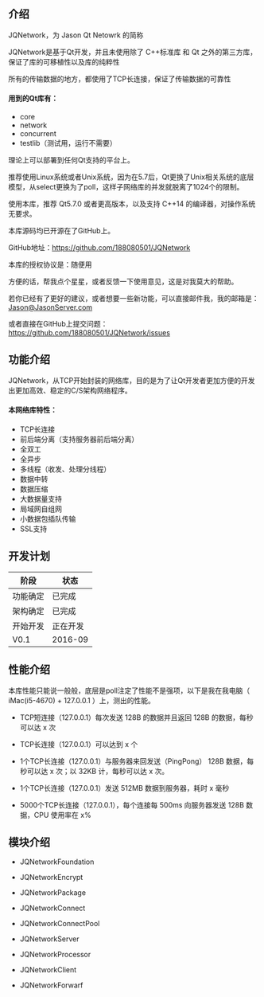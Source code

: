 ## 介绍

JQNetwork，为 Jason Qt Netowrk 的简称

JQNetwork是基于Qt开发，并且未使用除了 C++标准库 和 Qt 之外的第三方库，保证了库的可移植性以及库的纯粹性

所有的传输数据的地方，都使用了TCP长连接，保证了传输数据的可靠性

#### 用到的Qt库有：

* core
* network
* concurrent	
* testlib（测试用，运行不需要）

理论上可以部署到任何Qt支持的平台上。

推荐使用Linux系统或者Unix系统，因为在5.7后，Qt更换了Unix相关系统的底层模型，从select更换为了poll，这样子网络库的并发就脱离了1024个的限制。

使用本库，推荐 Qt5.7.0 或者更高版本，以及支持 C++14 的编译器，对操作系统无要求。

本库源码均已开源在了GitHub上。

GitHub地址：https://github.com/188080501/JQNetwork

本库的授权协议是：随便用

方便的话，帮我点个星星，或者反馈一下使用意见，这是对我莫大的帮助。

若你已经有了更好的建议，或者想要一些新功能，可以直接邮件我，我的邮箱是：Jason@JasonServer.com

或者直接在GitHub上提交问题：
https://github.com/188080501/JQNetwork/issues

## 功能介绍

JQNetwork，从TCP开始封装的网络库，目的是为了让Qt开发者更加方便的开发出更加高效、稳定的C/S架构网络程序。

#### 本网络库特性：

* TCP长连接
* 前后端分离（支持服务器前后端分离）
* 全双工
* 全异步
* 多线程（收发、处理分线程）
* 数据中转
* 数据压缩
* 大数据量支持
* 局域网自组网
* 小数据包插队传输
* SSL支持

## 开发计划

阶段|状态
---|---
功能确定|已完成
架构确定|已完成
开始开发|正在开发
V0.1|2016-09

## 性能介绍

本库性能只能说一般般，底层是poll注定了性能不是强项，以下是我在我电脑（ iMac(i5-4670) + 127.0.0.1 ）上，测出的性能。

* TCP短连接（127.0.0.1）每次发送 128B 的数据并且返回 128B 的数据，每秒可以达 x 次

* TCP长连接（127.0.0.1）可以达到 x 个

* 1个TCP长连接（127.0.0.1）与服务器来回发送（PingPong） 128B 数据，每秒可以达 x 次；以 32KB 计，每秒可以达 x 次。

* 1个TCP长连接（127.0.0.1）发送 512MB 数据到服务器，耗时 x 毫秒

* 5000个TCP长连接（127.0.0.1），每个连接每 500ms 向服务器发送 128B 数据，CPU 使用率在 x%

## 模块介绍

* JQNetworkFoundation

* JQNetworkEncrypt

* JQNetworkPackage

* JQNetworkConnect

* JQNetworkConnectPool

* JQNetworkServer

* JQNetworkProcessor

* JQNetworkClient

* JQNetworkForwarf